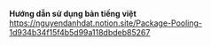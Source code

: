 **Hướng dẫn sử dụng bản tiếng việt**
https://nguyendanhdat.notion.site/Package-Pooling-1d934b34f15f4b5d99a118dbdeb85267
